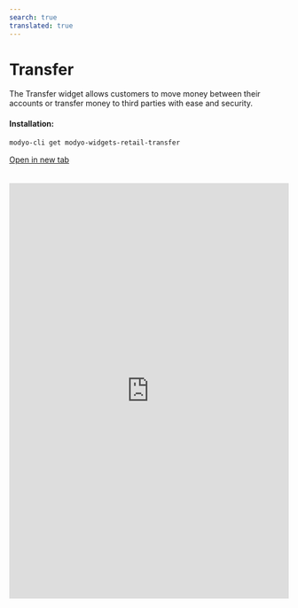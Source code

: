 ```yaml
---
search: true
translated: true
---
```


# Transfer

The Transfer widget allows customers to move money between their accounts or transfer money to third parties with ease and security.

#### Installation:

```bash
modyo-cli get modyo-widgets-retail-transfer
```

[Open in new tab](https://widgets.modyo.com/retail/transfer)

<iframe id="widgetFrame" src="https://widgets.modyo.com/retail/transfer" width="100%"  frameBorder="0" style="min-height:750px;overflow:auto;margin-top:20px;"/>

This widget includes features for two similar products: Transfer to Third Party and Transfer between Accounts.

### Transfers between Accounts

| Feature             | Description                                                                                                                                        |
| :------------------ | :------------------------------------------------------------------------------------------------------------------------------------------------- |
| Origin Account      | Select the origin account from which money will be withdrawn and transferred. It also displays the available balance that can be transferred.      |
| Destination Account | Select the recipient account to which the money will be transferred and deposited.                                                                           |
| Schedule Transfer   | Allows the client to schedule periodic transfers by selecting the frequency (e.g. weekly, monthly, quarterly) of the transfers. |
| Recent Activity     | Displays all recent activity that has not yet been invoiced.                                                                                       |

### Third-party Transfers

| Feature             | Description                                                                                                                                                                               |
| :------------------ | :---------------------------------------------------------------------------------------------------------------------------------------------------------------------------------------- |
| Origin Account      | Select the origin account from which money will be withdrawn and transferred. It also displays the available balance that can be transferred.                                             |
| Destination Account | Select the account to which the money will be transferred and deposited.                                                                                                                  |
| My Contacts         | Allows you to select the account that will receive the transfer, among the accounts already registered by the client. Offers a search bar to find transfer recipients quickly and easily. |
| New Contact         | Allows you to enter information about a recipient who is not registered on the customer's account. Includes name, bank, account type, account number, ID and recipient's email.           |
| Transfer Amount     | Allows you to enter the amount to be transferred and deposited to the selected recipient's account.                                                                                       |

<script>

  export default {
    mounted() {

      function setIframeHeightCO(id, ht) {
          var ifrm = document.getElementById(id);
          if(ifrm) {
            ifrm.style.height = ht + 4 + "px";
          }
      }

      // iframed document sends its height using postMessage
      function handleDocHeightMsg(e) {
          // check origin
          if ( e.origin === 'https://widgets.modyo.com' ) {
              // parse data
              var data = JSON.parse( e.data );

              console.log('data:', data)
              // check data object
              if ( data['docHeight'] ) {
                  setIframeHeightCO( 'widgetFrame', data['docHeight'] );
              } else {
                  setIframeHeightCO( 'widgetFrame', 700 );
              }
          }
      }

      // assign message handler
      if ( window.addEventListener ) {
          window.addEventListener('message', handleDocHeightMsg, false);
      }
    }
  }

</script>
